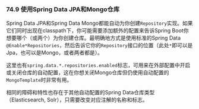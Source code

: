 ### 74.9 使用Spring Data JPA和Mongo仓库

Spring Data JPA和Spring Data Mongo都能自动为你创建`Repository`实现。如果它们同时出现在classpath下，你可能需要添加额外的配置来告诉Spring Boot你想要哪个（或两个）为你创建仓库。最明确地方式是使用标准的Spring Data `@Enable*Repositories`，然后告诉它你的`Repository`接口的位置（此处`*`即可以是Jpa，也可以是Mongo，或者两者都是）。

这里也有`spring.data.*.repositories.enabled`标志，可用来在外部配置中开启或关闭仓库的自动配置，这在你想关闭Mongo仓库但仍使用自动配置的`MongoTemplate`时非常有用。

相同的障碍和特性也存在于其他自动配置的Spring Data仓库类型（Elasticsearch, Solr），只需要改变对应注解的名称和标志。
